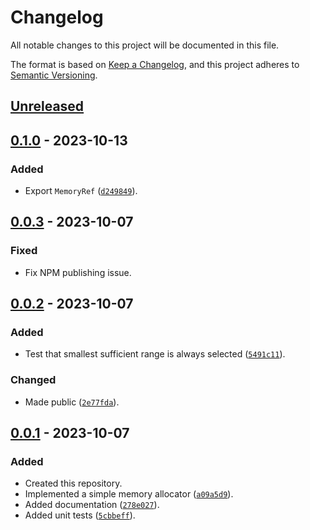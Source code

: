 # Changelog
All notable changes to this project will be documented in this file.

The format is based on [Keep a Changelog](https://keepachangelog.com/en/1.0.0/),
and this project adheres to [Semantic Versioning](https://semver.org/spec/v2.0.0.html).

## [Unreleased]

## [0.1.0] - 2023-10-13

### Added
- Export `MemoryRef` ([`d249849`](https://github.com/warriors-life/memory-allocator/commit/d249849635610e9d8266e086ee74544a8b7eb66f)).

## [0.0.3] - 2023-10-07

### Fixed
- Fix NPM publishing issue.

## [0.0.2] - 2023-10-07

### Added
- Test that smallest sufficient range is always selected ([`5491c11`](https://github.com/warriors-life/memory-allocator/commit/5d91c116b6a4463d0799d015400aa9314ca2d020)).

### Changed
- Made public ([`2e77fda`](https://github.com/warriors-life/memory-allocator/commit/2e77fda896af6dd642329aaaf711abe92303bbfb)).

## [0.0.1] - 2023-10-07

### Added
- Created this repository.
- Implemented a simple memory allocator ([`a09a5d9`](https://github.com/warriors-life/memory-allocator/commit/a09a5d97d18e7403219ac67133f44fbb31d78c34)).
- Added documentation ([`278e027`](https://github.com/warriors-life/memory-allocator/commit/278e027886cfeb9804ec12751849ffdd115384b8)).
- Added unit tests ([`5cbbeff`](https://github.com/warriors-life/memory-allocator/commit/5cbbeff7e50160c3e40b2de61d9f38c3441a5695)).

[Unreleased]: https://github.com/warriors-life/memory-allocator/compare/v0.1.0...HEAD
[0.1.0]: https://github.com/warriors-life/memory-allocator/compare/v0.0.3...v0.1.0
[0.0.3]: https://github.com/warriors-life/memory-allocator/compare/v0.0.2...v0.0.3
[0.0.2]: https://github.com/warriors-life/memory-allocator/compare/v0.0.1...v0.0.2
[0.0.1]: https://github.com/warriors-life/memory-allocator/releases/tag/v0.0.1
